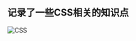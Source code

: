 ## 记录了一些CSS相关的知识点

![CSS](https://ccdn.goodq.top/caches/2d2bd038d43e773a454cbb4ae76768fb/aHR0cDovL3d3dy5xaWZlaXllLmNvbS9xZnktY29udGVudC91cGxvYWRzLzIwMTcvMDYvMzVkNWNlNDVhMjM0ZDIzNjc1Y2FhMWRlZjZlNjQ3MDQucG5nP2F0dGFjaG1lbnRfaWQ9NDQxMzM_p_p100_p_3D.png)
